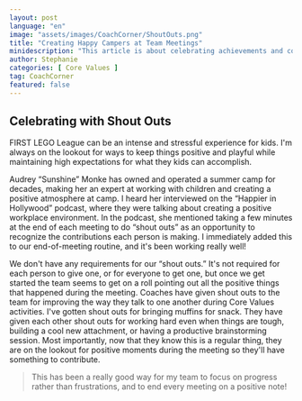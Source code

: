 ```yaml
---
layout: post
language: "en"
image: "assets/images/CoachCorner/ShoutOuts.png"
title: "Creating Happy Campers at Team Meetings"
minidescription: "This article is about celebrating achievements and contributions "
author: Stephanie
categories: [ Core Values ]
tag: CoachCorner
featured: false
---
```


## Celebrating with Shout Outs

FIRST LEGO League can be an intense and stressful experience for kids. I'm always on the lookout for ways to keep things positive and playful while maintaining high expectations for what they kids can accomplish.

Audrey “Sunshine” Monke has owned and operated a summer camp for decades, making her an expert at working with children and creating a positive atmosphere at camp. I heard her interviewed on the “Happier in Hollywood” podcast, where they were talking about creating a positive workplace environment. In the podcast, she mentioned taking a few minutes at the end of each meeting to do “shout outs” as an opportunity to recognize the contributions each person is making. I immediately added this to our end-of-meeting routine, and it's been working really well!

We don't have any requirements for our “shout outs.” It's not required for each person to give one, or for everyone to get one, but once we get started the team seems to get on a roll pointing out all the positive things that happened during the meeting. Coaches have given shout outs to the team for improving the way they talk to one another during Core Values activities. I've gotten shout outs for bringing muffins for snack. They have given each other shout outs for working hard even when things are tough, building a cool new attachment, or having a productive brainstorming session. Most importantly, now that they know this is a regular thing, they are on the lookout for positive moments during the meeting so they'll have something to contribute.

> This has been a really good way for my team to focus on progress rather than frustrations, and to end every meeting on a positive note!
